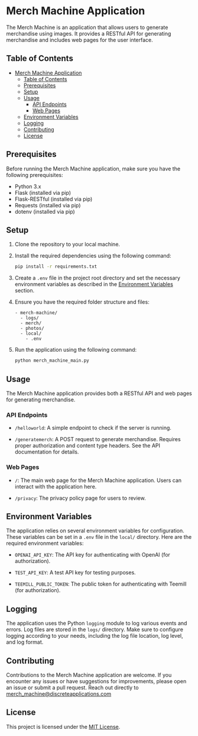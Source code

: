 # Merch Machine Application

The Merch Machine is an application that allows users to generate merchandise using images. It provides a RESTful API for generating merchandise and includes web pages for the user interface.

## Table of Contents

- [Merch Machine Application](#merch-machine-application)
  - [Table of Contents](#table-of-contents)
  - [Prerequisites](#prerequisites)
  - [Setup](#setup)
  - [Usage](#usage)
    - [API Endpoints](#api-endpoints)
    - [Web Pages](#web-pages)
  - [Environment Variables](#environment-variables)
  - [Logging](#logging)
  - [Contributing](#contributing)
  - [License](#license)

## Prerequisites

Before running the Merch Machine application, make sure you have the following prerequisites:

- Python 3.x
- Flask (installed via pip)
- Flask-RESTful (installed via pip)
- Requests (installed via pip)
- dotenv (installed via pip)

## Setup

1. Clone the repository to your local machine.

2. Install the required dependencies using the following command:

   ```bash
   pip install -r requirements.txt
   ```

3. Create a `.env` file in the project root directory and set the necessary environment variables as described in the [Environment Variables](#environment-variables) section.

4. Ensure you have the required folder structure and files:

   ```
   - merch-machine/
     - logs/
     - merch/
     - photos/
     - local/
       - .env
   ```

5. Run the application using the following command:

   ```bash
   python merch_machine_main.py
   ```

## Usage

The Merch Machine application provides both a RESTful API and web pages for generating merchandise.

### API Endpoints

- `/helloworld`: A simple endpoint to check if the server is running.

- `/generatemerch`: A POST request to generate merchandise. Requires proper authorization and content type headers. See the API documentation for details.

### Web Pages

- `/`: The main web page for the Merch Machine application. Users can interact with the application here.

- `/privacy`: The privacy policy page for users to review.

## Environment Variables

The application relies on several environment variables for configuration. These variables can be set in a `.env` file in the `local/` directory. Here are the required environment variables:

- `OPENAI_API_KEY`: The API key for authenticating with OpenAI (for authorization).

- `TEST_API_KEY`: A test API key for testing purposes.

- `TEEMILL_PUBLIC_TOKEN`: The public token for authenticating with Teemill (for authorization).

## Logging

The application uses the Python `logging` module to log various events and errors. Log files are stored in the `logs/` directory. Make sure to configure logging according to your needs, including the log file location, log level, and log format.

## Contributing

Contributions to the Merch Machine application are welcome. If you encounter any issues or have suggestions for improvements, please open an issue or submit a pull request. Reach out directly to merch_machine@discreteapplications.com

## License

This project is licensed under the [MIT License](LICENSE).